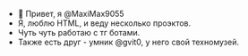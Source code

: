 - 👋 Привет, я @MaxiMax9055
- Я, люблю HTML, и веду несколько проэктов.
- Чуть чуть работаю с тг ботами.
- Также есть друг - умник @gvit0, у него свой техномузей.

<!---
MaxiMax9055/MaxiMax9055 is a ✨ special ✨ repository because its `README.md` (this file) appears on your GitHub profile.
You can click the Preview link to take a look at your changes.
--->
